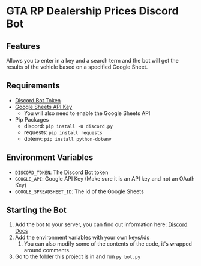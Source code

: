 # GTA RP Dealership Prices Discord Bot

## Features

Allows you to enter in a key and a search term and the bot will get the results of the vehicle based on a specified Google Sheet. 

## Requirements

* [Discord Bot Token](https://discordpy.readthedocs.io/en/stable/discord.html)
* [Google Sheets API Key](https://developers.google.com/workspace/guides/create-credentials)
   * You will also need to enable the Google Sheets API
* Pip Packages
    * discord: `pip install -U discord.py`
    * requests: `pip install requests`
    * dotenv: `pip install python-dotenv`

## Environment Variables

* `DISCORD_TOKEN`: The Discord Bot token
* `GOOGLE_API`: Google API Key (Make sure it is an API key and not an OAuth Key)
* `GOOGLE_SPREADSHEET_ID`: The id of the Google Sheets

## Starting the Bot

1. Add the bot to your server, you can find out information here: [Discord Docs](https://discordpy.readthedocs.io/en/stable/discord.html)
1. Add the environment variables with your own keys/ids
    1. You can also modify some of the contents of the code, it's wrapped around comments.
1. Go to the folder this project is in and run `py bot.py`
